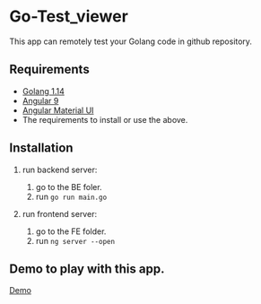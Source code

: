 # Go-Test_viewer

This app can remotely test your Golang code in github repository.

## Requirements

- [Golang 1.14](https://golang.org/dl/)
- [Angular 9](https://angular.io/guide/setup-local)
- [Angular Material UI](https://material.angular.io/guide/getting-started)
- The requirements to install or use the above.

## Installation

1. run backend server:

   1. go to the BE foler.
   2. run `go run main.go`

2. run frontend server:
   1. go to the FE folder.
   2. run `ng server --open`

## Demo to play with this app.

[Demo](https://drive.google.com/file/d/1oEcyIN4Hxpjz2AQQv0gRY2g3VnqtaXq3/view)
